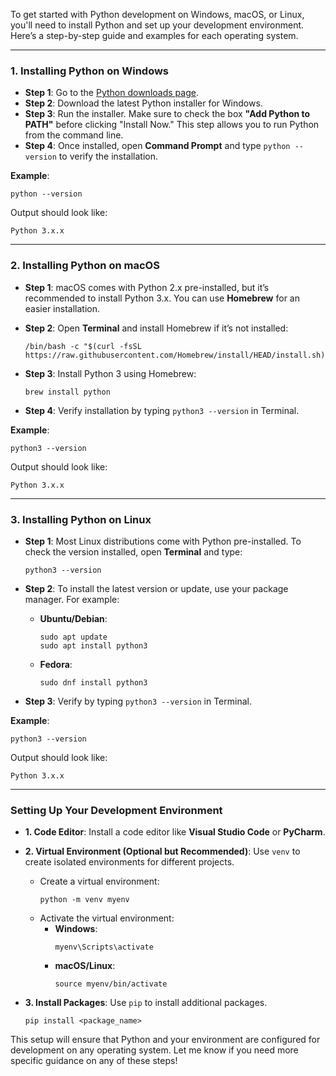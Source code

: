 To get started with Python development on Windows, macOS, or Linux, you'll need to install Python and set up your development environment. Here’s a step-by-step guide and examples for each operating system.

---

### 1. **Installing Python on Windows**

   - **Step 1**: Go to the [Python downloads page](https://www.python.org/downloads/).
   - **Step 2**: Download the latest Python installer for Windows.
   - **Step 3**: Run the installer. Make sure to check the box **"Add Python to PATH"** before clicking "Install Now." This step allows you to run Python from the command line.
   - **Step 4**: Once installed, open **Command Prompt** and type `python --version` to verify the installation.

   **Example**:
   ```shell
   python --version
   ```
   Output should look like:
   ```
   Python 3.x.x
   ```

---

### 2. **Installing Python on macOS**

   - **Step 1**: macOS comes with Python 2.x pre-installed, but it’s recommended to install Python 3.x. You can use **Homebrew** for an easier installation.
   
   - **Step 2**: Open **Terminal** and install Homebrew if it’s not installed:
     ```shell
     /bin/bash -c "$(curl -fsSL https://raw.githubusercontent.com/Homebrew/install/HEAD/install.sh)"
     ```
   
   - **Step 3**: Install Python 3 using Homebrew:
     ```shell
     brew install python
     ```

   - **Step 4**: Verify installation by typing `python3 --version` in Terminal.

   **Example**:
   ```shell
   python3 --version
   ```
   Output should look like:
   ```
   Python 3.x.x
   ```

---

### 3. **Installing Python on Linux**

   - **Step 1**: Most Linux distributions come with Python pre-installed. To check the version installed, open **Terminal** and type:
     ```shell
     python3 --version
     ```

   - **Step 2**: To install the latest version or update, use your package manager. For example:
     - **Ubuntu/Debian**:
       ```shell
       sudo apt update
       sudo apt install python3
       ```
     - **Fedora**:
       ```shell
       sudo dnf install python3
       ```

   - **Step 3**: Verify by typing `python3 --version` in Terminal.

   **Example**:
   ```shell
   python3 --version
   ```
   Output should look like:
   ```
   Python 3.x.x
   ```

---

### **Setting Up Your Development Environment**

   - **1. Code Editor**: Install a code editor like **Visual Studio Code** or **PyCharm**.
   - **2. Virtual Environment (Optional but Recommended)**: Use `venv` to create isolated environments for different projects.
     - Create a virtual environment:
       ```shell
       python -m venv myenv
       ```
     - Activate the virtual environment:
       - **Windows**:
         ```shell
         myenv\Scripts\activate
         ```
       - **macOS/Linux**:
         ```shell
         source myenv/bin/activate
         ```

   - **3. Install Packages**: Use `pip` to install additional packages.
     ```shell
     pip install <package_name>
     ```

This setup will ensure that Python and your environment are configured for development on any operating system. Let me know if you need more specific guidance on any of these steps!
